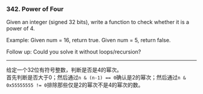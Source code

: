 ### 342. Power of Four

Given an integer (signed 32 bits), write a function to check whether it is a power of 4.

Example:
Given num = 16, return true. Given num = 5, return false.

Follow up: Could you solve it without loops/recursion?

* * *

给定一个32位有符号整数，判断是否是4的幂次。   
首先判断是否大于0；然后通过`n & (n-1) == 0`确认是2的幂次；然后通过`n & 0x55555555 != 0`排除那些仅是2的幂次不是4的幂次的数。   


